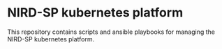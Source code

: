 NIRD-SP kubernetes platform
===========================

This repository contains scripts and ansible playbooks for managing the NIRD-SP kubernetes platform.
